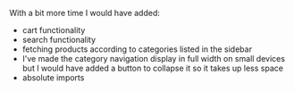 With a bit more time I would have added:
- cart functionality
- search functionality
- fetching products according to categories listed in the sidebar
- I've made the category navigation display in full width on small devices but I would have added a button to collapse it so it takes up less space
- absolute imports
